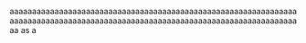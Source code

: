 aaaaaaaaaaaaaaaaaaaaaaaaaaaaaaaaaaaaaaaaaaaaaaaaaaaaaaaaaaaaaaaaaaaaaaaaaaaaaaaaaaaaaaaaaaaaaaaaaaaaaaaaaaaaaaaaaaaaaaaaaaaaaaaaaa
as
a
